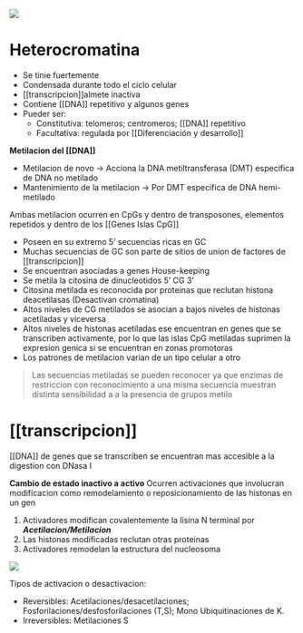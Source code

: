 ![](https://i.imgur.com/rRFWU77.png)

# Heterocromatina
- Se tinie fuertemente
- Condensada durante todo el ciclo celular
- [[transcripcion]]almete inactiva
- Contiene [[DNA]] repetitivo y algunos genes
- Pueder ser:
	- Constitutiva: telomeros; centromeros; [[DNA]] repetitivo
	- Facultativa: regulada por [[Diferenciación y desarrollo]]

**Metilacion del [[DNA]]**
- Metilacion de novo → Acciona la DNA metiltransferasa (DMT) especifica de DNA no metilado
- Mantenimiento de la metilacion → Por DMT especifica de DNA hemi-metilado

Ambas metilacion ocurren en CpGs y dentro de transposones, elementos repetidos y dentro de los [[Genes Islas CpG]]

- Poseen en su extremo 5’ secuencias ricas en GC
- Muchas secuencias de GC son parte de sitios de union de factores de [[transcripcion]] 
- Se encuentran asociadas a genes House-keeping
- Se metila la citosina de dinucleotidos 5’ CG 3’
- Citosina metilada es reconocida por proteinas que reclutan histona deacetilasas (Desactivan cromatina)
- Altos niveles de CG metilados se asocian a bajos niveles de histonas acetiladas y viceversa
- Altos niveles de histonas acetiladas ese encuentran en genes que se transcriben activamente, por lo que las islas CpG metiladas suprimen la expresion genica si se encuentran en zonas promotoras
- Los patrones de metilacion varian de un tipo celular a otro

> Las secuencias metiladas se pueden reconocer ya que enzimas de restriccion con reconocimiento a una misma secuencia muestran distinta sensibilidad a a la presencia de grupos metilo

# [[transcripcion]]



[[DNA]] de genes que se transcriben se encuentran mas accesible a la digestion con DNasa I

**Cambio de estado inactivo a activo**
Ocurren activaciones que involucran modificacion como remodelamiento o reposicionamiento de las histonas en un gen

1. Activadores modifican covalentemente la lisina N terminal por ***Acetilacion/Metilacion***
2. Las histonas modificadas reclutan otras proteinas
3. Activadores remodelan la estructura del nucleosoma

![](https://i.imgur.com/HJA5YNY.png)

Tipos de activacion o desactivacion:
- Reversibles: Acetilaciones/desacetilaciones; Fosforilaciones/desfosforilaciones (T,S); Mono Ubiquitinaciones de K. 
- Irreversibles: Metilaciones S

